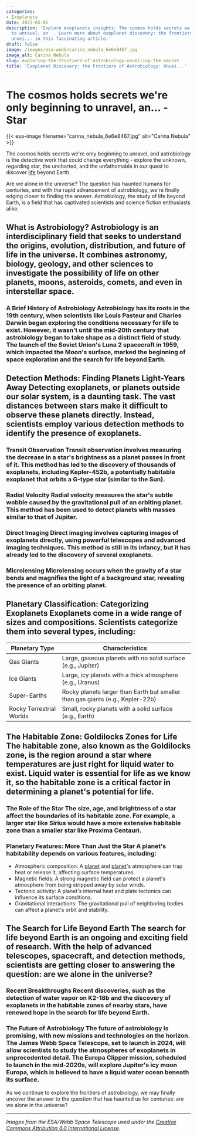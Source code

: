 ```yaml
---
categories:
- Exoplanets
date: 2025-05-05
description: 'Explore exoplanets insights: The cosmos holds secrets we''re only beginning
  to unravel, an  . Learn more about exoplanet discovery: the frontiers of astrobiology:
  unvei... in this fascinating article.'
draft: false
image: /images/esa-webb/carina_nebula_6e6e8467.jpg
image_alt: Carina Nebula
slug: exploring-the-frontiers-of-astrobiology-unveiling-the-secret
title: 'Exoplanet Discovery: the Frontiers of Astrobiology: Unvei...'
---
```


# The cosmos holds secrets we're only beginning to unravel, an... - Star
{{< esa-image filename="carina_nebula_6e6e8467.jpg" alt="Carina Nebula" >}}



The cosmos holds secrets we're only beginning to unravel, and astrobiology is the detective work that could change everything - explore the unknown, regarding star, the uncharted, and the unfathomable in our quest to discover [life](/blog/the-search-for-life-beyond-earth-nasas-astrobiology-mission) beyond Earth.

Are we alone in the universe? The question has haunted humans for centuries, and with the rapid advancement of astrobiology, we're finally edging closer to finding the answer. Astrobiology, the study of life beyond Earth, is a field that has captivated scientists and science fiction enthusiasts alike.

 ## What is Astrobiology? Astrobiology is an interdisciplinary field that seeks to understand the origins, evolution, distribution, and future of life in the universe. It combines astronomy, biology, geology, and other sciences to investigate the possibility of life on other planets, moons, asteroids, comets, and even in interstellar space.

 ### A Brief History of Astrobiology Astrobiology has its roots in the 19th century, when scientists like Louis Pasteur and Charles Darwin began exploring the conditions necessary for life to exist. However, it wasn't until the mid-20th century that astrobiology began to take shape as a distinct field of study. The launch of the Soviet Union's Luna 2 spacecraft in 1959, which impacted the Moon's surface, marked the beginning of space exploration and the search for life beyond Earth.

 ## Detection Methods: Finding Planets Light-Years Away Detecting exoplanets, or planets outside our solar system, is a daunting task. The vast distances between stars make it difficult to observe these planets directly. Instead, scientists employ various detection methods to identify the presence of exoplanets.

 ### Transit Observation Transit observation involves measuring the decrease in a star's brightness as a planet passes in front of it. This method has led to the discovery of thousands of exoplanets, including Kepler-452b, a potentially habitable exoplanet that orbits a G-type star (similar to the Sun).

 ### Radial Velocity Radial velocity measures the star's subtle wobble caused by the gravitational pull of an orbiting planet. This method has been used to detect planets with masses similar to that of Jupiter.

 ### Direct Imaging Direct imaging involves capturing images of exoplanets directly, using powerful telescopes and advanced imaging techniques. This method is still in its infancy, but it has already led to the discovery of several exoplanets.

 ### Microlensing Microlensing occurs when the gravity of a star bends and magnifies the light of a background star, revealing the presence of an orbiting planet.

 ## Planetary Classification: Categorizing Exoplanets Exoplanets come in a wide range of sizes and compositions. Scientists categorize them into several types, including:

 | Planetary Type | Characteristics |
| --- | --- |
| Gas Giants | Large, gaseous planets with no solid surface (e.g., Jupiter) |
| Ice Giants | Large, icy planets with a thick atmosphere (e.g., Uranus) |
| Super-Earths | Rocky planets larger than Earth but smaller than gas giants (e.g., Kepler-22b) |
| Rocky Terrestrial Worlds | Small, rocky planets with a solid surface (e.g., Earth) | ### The Significance of Planetary Classification Understanding the type of exoplanet helps scientists infer its internal structure, atmosphere, and potential conditions for life. For example, gas giants are unlikely to support life as we know it, while rocky terrestrial worlds are considered more promising candidates.

 ## The Habitable Zone: Goldilocks Zones for Life The habitable zone, also known as the Goldilocks zone, is the region around a star where temperatures are just right for liquid water to exist. Liquid water is essential for life as we know it, so the habitable zone is a critical factor in determining a planet's potential for life.

 ### The Role of the Star The size, age, and brightness of a star affect the boundaries of its habitable zone. For example, a larger star like Sirius would have a more extensive habitable zone than a smaller star like Proxima Centauri.

 ### Planetary Features: More Than Just the Star A planet's habitability depends on various features, including:

  - Atmospheric composition: A [planet](/blog/the-quest-for-life-beyond-earth-unveiling-the-mysteries-of-h) and [planet](/blog/exoplanets-and-the-search-for-life-beyond-earth)'s atmosphere can trap heat or release it, affecting surface temperatures.
 - Magnetic fields: A strong magnetic field can protect a planet's atmosphere from being stripped away by solar winds.
 - Tectonic activity: A planet's internal heat and plate tectonics can influence its surface conditions.
 - Gravitational interactions: The gravitational pull of neighboring bodies can affect a planet's orbit and stability.
  ## The Search for Life Beyond Earth The search for life beyond Earth is an ongoing and exciting field of research. With the help of advanced telescopes, spacecraft, and detection methods, scientists are getting closer to answering the question: are we alone in the universe?

 ### Recent Breakthroughs Recent discoveries, such as the detection of water vapor on K2-18b and the discovery of exoplanets in the habitable zones of nearby stars, have renewed hope in the search for life beyond Earth.

 ### The Future of Astrobiology The future of astrobiology is promising, with new missions and technologies on the horizon. The James Webb Space Telescope, set to launch in 2024, will allow scientists to study the atmospheres of exoplanets in unprecedented detail. The Europa Clipper mission, scheduled to launch in the mid-2020s, will explore Jupiter's icy moon Europa, which is believed to have a liquid water ocean beneath its surface.

 As we continue to explore the frontiers of astrobiology, we may finally uncover the answer to the question that has haunted us for centuries: are we alone in the universe?

---

*Images from the ESA/Webb Space Telescope used under the [Creative Commons Attribution 4.0 International License](https://creativecommons.org/licenses/by/4.0).*